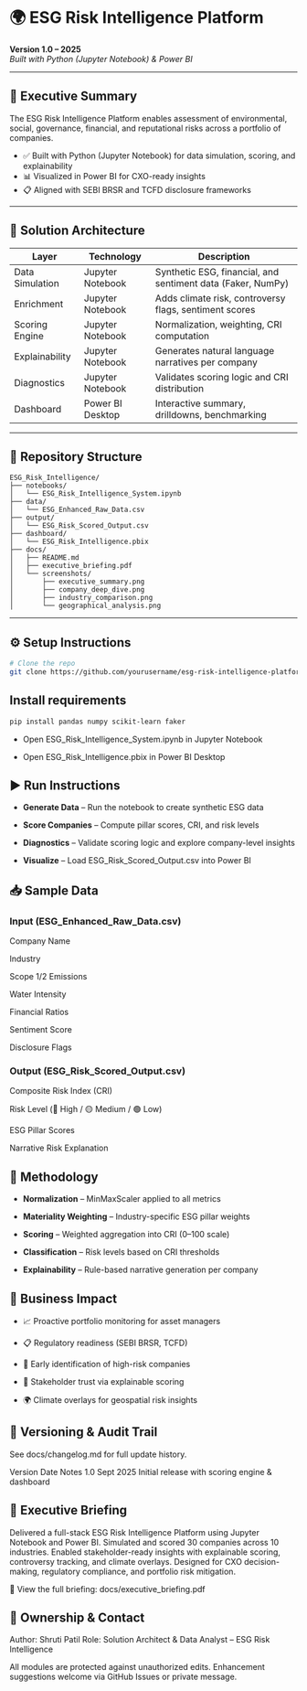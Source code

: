 # 🌍 ESG Risk Intelligence Platform  
**Version 1.0 – 2025**  
*Built with Python (Jupyter Notebook) & Power BI*  

---


## 🧭 Executive Summary

The ESG Risk Intelligence Platform enables assessment of environmental, social, governance, financial, and reputational risks across a portfolio of companies.

- ✅ Built with Python (Jupyter Notebook) for data simulation, scoring, and explainability  
- 📊 Visualized in Power BI for CXO-ready insights  
- 📋 Aligned with SEBI BRSR and TCFD disclosure frameworks  

---


## 🧱 Solution Architecture

| Layer           | Technology         | Description                                                             |
|-----------------|--------------------|-------------------------------------------------------------------------|
| Data Simulation | Jupyter Notebook   | Synthetic ESG, financial, and sentiment data (Faker, NumPy)             |
| Enrichment      | Jupyter Notebook   | Adds climate risk, controversy flags, sentiment scores                  |
| Scoring Engine  | Jupyter Notebook   | Normalization, weighting, CRI computation                               |
| Explainability  | Jupyter Notebook   | Generates natural language narratives per company                       |
| Diagnostics     | Jupyter Notebook   | Validates scoring logic and CRI distribution                            |
| Dashboard       | Power BI Desktop   | Interactive summary, drilldowns, benchmarking                           |

---


## 📁 Repository Structure
```text
ESG_Risk_Intelligence/
├── notebooks/
│   └── ESG_Risk_Intelligence_System.ipynb 
├── data/
│   └── ESG_Enhanced_Raw_Data.csv
├── output/
│   └── ESG_Risk_Scored_Output.csv
├── dashboard/
│   └── ESG_Risk_Intelligence.pbix
├── docs/
│   ├── README.md
│   ├── executive_briefing.pdf
│   └── screenshots/
│       ├── executive_summary.png
│       ├── company_deep_dive.png
│       ├── industry_comparison.png
│       └── geographical_analysis.png
```
---


## ⚙️ Setup Instructions

```bash
# Clone the repo
git clone https://github.com/yourusername/esg-risk-intelligence-platform.git
```

## Install requirements
``` bash
pip install pandas numpy scikit-learn faker
```
- Open ESG_Risk_Intelligence_System.ipynb in Jupyter Notebook

- Open ESG_Risk_Intelligence.pbix in Power BI Desktop

## ▶️ Run Instructions
- **Generate Data** – Run the notebook to create synthetic ESG data

- **Score Companies** – Compute pillar scores, CRI, and risk levels

- **Diagnostics** – Validate scoring logic and explore company-level insights

- **Visualize** – Load ESG_Risk_Scored_Output.csv into Power BI

## 📥 Sample Data

### Input (ESG_Enhanced_Raw_Data.csv)

Company Name

Industry

Scope 1/2 Emissions

Water Intensity

Financial Ratios

Sentiment Score

Disclosure Flags

### Output (ESG_Risk_Scored_Output.csv)

Composite Risk Index (CRI)

Risk Level (🔴 High / 🟡 Medium / 🟢 Low)

ESG Pillar Scores

Narrative Risk Explanation



## 🧪 Methodology
- **Normalization** – MinMaxScaler applied to all metrics

- **Materiality Weighting** – Industry-specific ESG pillar weights

- **Scoring** – Weighted aggregation into CRI (0–100 scale)

- **Classification** – Risk levels based on CRI thresholds

- **Explainability** – Rule-based narrative generation per company



## 💼 Business Impact
- 📈 Proactive portfolio monitoring for asset managers

- 📋 Regulatory readiness (SEBI BRSR, TCFD)

- 🚨 Early identification of high-risk companies

- 🤝 Stakeholder trust via explainable scoring

- 🌍 Climate overlays for geospatial risk insights



## 🔁 Versioning & Audit Trail
See docs/changelog.md for full update history.

Version	Date	Notes
1.0	Sept 2025	Initial release with scoring engine & dashboard


## 🧾 Executive Briefing
Delivered a full-stack ESG Risk Intelligence Platform using Jupyter Notebook and Power BI. Simulated and scored 30 companies across 10 industries. Enabled stakeholder-ready insights with explainable scoring, controversy tracking, and climate overlays. Designed for CXO decision-making, regulatory compliance, and portfolio risk mitigation.

📄 View the full briefing: docs/executive_briefing.pdf



## 👤 Ownership & Contact
Author: Shruti Patil Role: Solution Architect & Data Analyst – ESG Risk Intelligence

All modules are protected against unauthorized edits. Enhancement suggestions welcome via GitHub Issues or private message.
